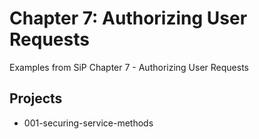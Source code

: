 # Chapter 7: Authorizing User Requests

Examples from SiP Chapter 7 - Authorizing User Requests

## Projects
* 001-securing-service-methods
